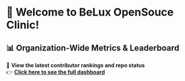 # 🚀 Welcome to BeLux OpenSouce Clinic!

## 📊 Organization-Wide Metrics & Leaderboard

🔹 **View the latest contributor rankings and repo status**  
👉 [**Click here to see the full dashboard**](https://github.com/BeLux-Open-Source-Clinic/org-repository)
